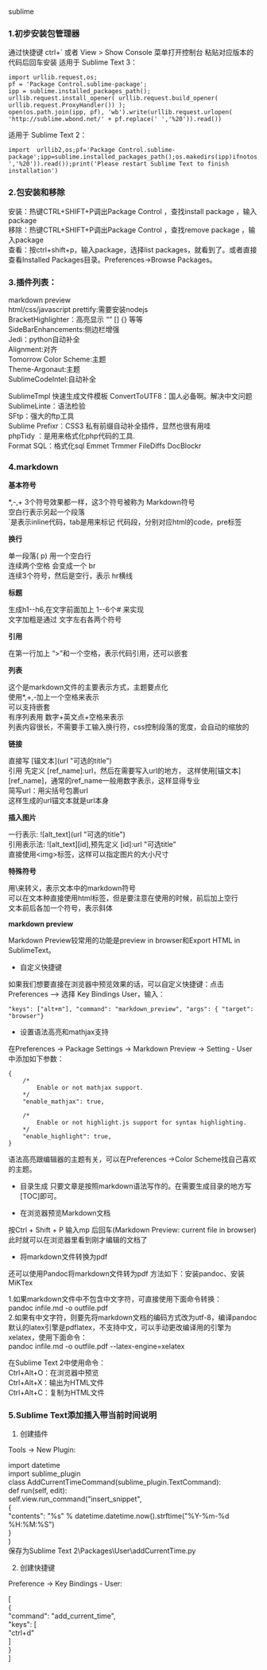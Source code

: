 sublime

### 1.初步安装包管理器 
通过快捷键 ctrl+` 或者 View > Show Console 菜单打开控制台
粘贴对应版本的代码后回车安装
适用于 Sublime Text 3：
```
import urllib.request,os;  
pf = 'Package Control.sublime-package';  
ipp = sublime.installed_packages_path();  
urllib.request.install_opener( urllib.request.build_opener( urllib.request.ProxyHandler()) );  
open(os.path.join(ipp, pf), 'wb').write(urllib.request.urlopen( 'http://sublime.wbond.net/' + pf.replace(' ','%20')).read())
```


适用于 Sublime Text 2：
```
import  urllib2,os;pf='Package Control.sublime-package';ipp=sublime.installed_packages_path();os.makedirs(ipp)ifnotos.path.exists(ipp)elseNone;urllib2.install_opener(urllib2.build_opener(urllib2.ProxyHandler()));open(os.path.join(ipp,pf),'wb').write(urllib2.urlopen('http://sublime.wbond.net/'+pf.replace(' ','%20')).read());print('Please restart Sublime Text to finish installation')
```

### 2.包安装和移除
安装：热键CTRL+SHIFT+P调出Package Control ，查找install package ，输入package  
移除：热键CTRL+SHIFT+P调出Package Control ，查找remove package ，输入package  
查看：按ctrl+shift+p，输入package，选择list packages，就看到了。或者直接查看Installed Packages目录。Preferences->Browse Packages。


### 3.插件列表：
markdown preview  
html/css/javascript prettify:需要安装nodejs  
BracketHighlighter：高亮显示 “” [] {} 等等  
SideBarEnhancements:侧边栏增强  
Jedi：python自动补全  
Alignment:对齐  
Tomorrow Color Scheme:主题  
Theme-Argonaut:主题  
SublimeCodeIntel:自动补全  

SublimeTmpl 快速生成文件模板
ConvertToUTF8：国人必备啊。解决中文问题  
SublimeLinte：语法检验  
SFtp：强大的ftp工具  
Sublime Prefixr：CSS3 私有前缀自动补全插件，显然也很有用哇  
phpTidy ：是用来格式化php代码的工具.  
Format SQL：格式化sql
Emmet
Trmmer
FileDiffs
DocBlockr


### 4.markdown 

__基本符号__

*,-,+ 3个符号效果都一样，这3个符号被称为 Markdown符号  
空白行表示另起一个段落  
`是表示inline代码，tab是用来标记 代码段，分别对应html的code，pre标签

__换行__

单一段落( p) 用一个空白行  
连续两个空格 会变成一个 br  
连续3个符号，然后是空行，表示 hr横线

__标题__

生成h1--h6,在文字前面加上 1--6个# 来实现  
文字加粗是通过 文字左右各两个符号

__引用__

在第一行加上 “>”和一个空格，表示代码引用，还可以嵌套

__列表__

这个是markdown文件的主要表示方式，主题要点化  
使用*,+,-加上一个空格来表示  
可以支持嵌套  
有序列表用 数字+英文点+空格来表示  
列表内容很长，不需要手工输入换行符，css控制段落的宽度，会自动的缩放的

__链接__

直接写 \[锚文本\]\(url "可选的title"\)  
引用 先定义 \[ref_name\]:url，然后在需要写入url的地方， 这样使用\[锚文本\]\[ref_name\]，通常的ref_name一般用数字表示，这样显得专业  
简写url：用尖括号包裹url  
这样生成的url锚文本就是url本身

__插入图片__

一行表示: \!\[alt_text\]\(url "可选的title"\)  
引用表示法: \!\[alt_text\]\[id\],预先定义 \[id\]:url "可选title"  
直接使用\<img\>标签，这样可以指定图片的大小尺寸

__特殊符号__

用\来转义，表示文本中的markdown符号  
可以在文本种直接使用html标签，但是要注意在使用的时候，前后加上空行  
文本前后各加一个符号，表示斜体 


__markdown preview__

Markdown Preview较常用的功能是preview in browser和Export HTML in SublimeText。

* 自定义快捷键

如果我们想要直接在浏览器中预览效果的话，可以自定义快捷键：点击 Preferences --> 选择 Key Bindings User，输入：
```
"keys": ["alt+m"], "command": "markdown_preview", "args": { "target": "browser"}
```

* 设置语法高亮和mathjax支持

在Preferences -> Package Settings -> Markdown Preview -> Setting - User中添加如下参数：
```
{
    /*
        Enable or not mathjax support.
    */
    "enable_mathjax": true,

    /*
        Enable or not highlight.js support for syntax highlighting.
    */
    "enable_highlight": true,
}
```
语法高亮跟编辑器的主题有关，可以在Preferences ->Color Scheme找自己喜欢的主题。

* 目录生成
只要文章是按照markdown语法写作的。在需要生成目录的地方写[TOC]即可。

* 在浏览器预览Markdown文档

按Ctrl + Shift + P
输入mp 后回车(Markdown Preview: current file in browser)
此时就可以在浏览器里看到刚才编辑的文档了

* 将markdown文件转换为pdf

还可以使用Pandoc将markdown文件转为pdf
方法如下：安装pandoc、安装MiKTex

1.如果markdown文件中不包含中文字符，可直接使用下面命令转换：  
pandoc infile.md -o outfile.pdf  
2.如果有中文字符，则要先将markdown文档的编码方式改为utf-8，编译pandoc默认的latex引擎是pdflatex，不支持中文，可以手动更改编译用的引擎为xelatex，使用下面命令：  
pandoc infile.md -o outfile.pdf --latex-engine=xelatex

在Sublime Text 2中使用命令：  
Ctrl+Alt+O：在浏览器中预览  
Ctrl+Alt+X：输出为HTML文件  
Ctrl+Alt+C：复制为HTML文件  

### 5.Sublime Text添加插入带当前时间说明

1. 创建插件

Tools → New Plugin:

import datetime  
import sublime_plugin  
class AddCurrentTimeCommand(sublime_plugin.TextCommand):  
    def run(self, edit):  
        self.view.run_command("insert_snippet",   
            {  
                "contents": "%s" % datetime.datetime.now().strftime("%Y-%m-%d %H:%M:%S")   
            }  
        )  
保存为Sublime Text 2\Packages\User\addCurrentTime.py  

2. 创建快捷键   

Preference → Key Bindings - User:  

[  
    {  
        "command": "add_current_time",  
        "keys": [  
            "ctrl+d"  
        ]  
    }  
]  
